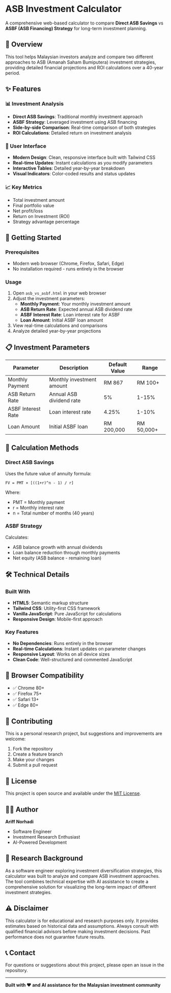 # ASB Investment Calculator

A comprehensive web-based calculator to compare **Direct ASB Savings** vs **ASBF (ASB Financing) Strategy** for long-term investment planning.

## 🎯 Overview

This tool helps Malaysian investors analyze and compare two different approaches to ASB (Amanah Saham Bumiputera) investment strategies, providing detailed financial projections and ROI calculations over a 40-year period.

## ✨ Features

### 📊 Investment Analysis
- **Direct ASB Savings**: Traditional monthly investment approach
- **ASBF Strategy**: Leveraged investment using ASB financing
- **Side-by-side Comparison**: Real-time comparison of both strategies
- **ROI Calculations**: Detailed return on investment analysis

### 🎨 User Interface
- **Modern Design**: Clean, responsive interface built with Tailwind CSS
- **Real-time Updates**: Instant calculations as you modify parameters
- **Interactive Tables**: Detailed year-by-year breakdown
- **Visual Indicators**: Color-coded results and status updates

### 📈 Key Metrics
- Total investment amount
- Final portfolio value
- Net profit/loss
- Return on Investment (ROI)
- Strategy advantage percentage

## 🚀 Getting Started

### Prerequisites
- Modern web browser (Chrome, Firefox, Safari, Edge)
- No installation required - runs entirely in the browser

### Usage
1. Open `asb_vs_asbf.html` in your web browser
2. Adjust the investment parameters:
   - **Monthly Payment**: Your monthly investment amount
   - **ASB Return Rate**: Expected annual ASB dividend rate
   - **ASBF Interest Rate**: Loan interest rate for ASBF
   - **Loan Amount**: Initial ASBF loan amount
3. View real-time calculations and comparisons
4. Analyze detailed year-by-year projections

## 📋 Investment Parameters

| Parameter | Description | Default Value | Range |
|-----------|-------------|---------------|-------|
| Monthly Payment | Monthly investment amount | RM 867 | RM 100+ |
| ASB Return Rate | Annual ASB dividend rate | 5% | 1-15% |
| ASBF Interest Rate | Loan interest rate | 4.25% | 1-10% |
| Loan Amount | Initial ASBF loan | RM 200,000 | RM 50,000+ |

## 🧮 Calculation Methods

### Direct ASB Savings
Uses the future value of annuity formula:
```
FV = PMT × [((1+r)^n - 1) / r]
```
Where:
- PMT = Monthly payment
- r = Monthly interest rate
- n = Total number of months (40 years)

### ASBF Strategy
Calculates:
- ASB balance growth with annual dividends
- Loan balance reduction through monthly payments
- Net equity (ASB balance - remaining loan)

## 🛠️ Technical Details

### Built With
- **HTML5**: Semantic markup structure
- **Tailwind CSS**: Utility-first CSS framework
- **Vanilla JavaScript**: Pure JavaScript for calculations
- **Responsive Design**: Mobile-first approach

### Key Features
- **No Dependencies**: Runs entirely in the browser
- **Real-time Calculations**: Instant updates on parameter changes
- **Responsive Layout**: Works on all device sizes
- **Clean Code**: Well-structured and commented JavaScript

## 📱 Browser Compatibility

- ✅ Chrome 80+
- ✅ Firefox 75+
- ✅ Safari 13+
- ✅ Edge 80+

## 🤝 Contributing

This is a personal research project, but suggestions and improvements are welcome:

1. Fork the repository
2. Create a feature branch
3. Make your changes
4. Submit a pull request

## 📄 License

This project is open source and available under the [MIT License](LICENSE).

## 👨‍💻 Author

**Ariff Norhadi**
- Software Engineer
- Investment Research Enthusiast
- AI-Powered Development

## 🔬 Research Background

As a software engineer exploring investment diversification strategies, this calculator was built to analyze and compare ASB investment approaches. The tool combines technical expertise with AI assistance to create a comprehensive solution for visualizing the long-term impact of different investment strategies.

## ⚠️ Disclaimer

This calculator is for educational and research purposes only. It provides estimates based on historical data and assumptions. Always consult with qualified financial advisors before making investment decisions. Past performance does not guarantee future results.

## 📞 Contact

For questions or suggestions about this project, please open an issue in the repository.

---

**Built with ❤️ and AI assistance for the Malaysian investment community**
